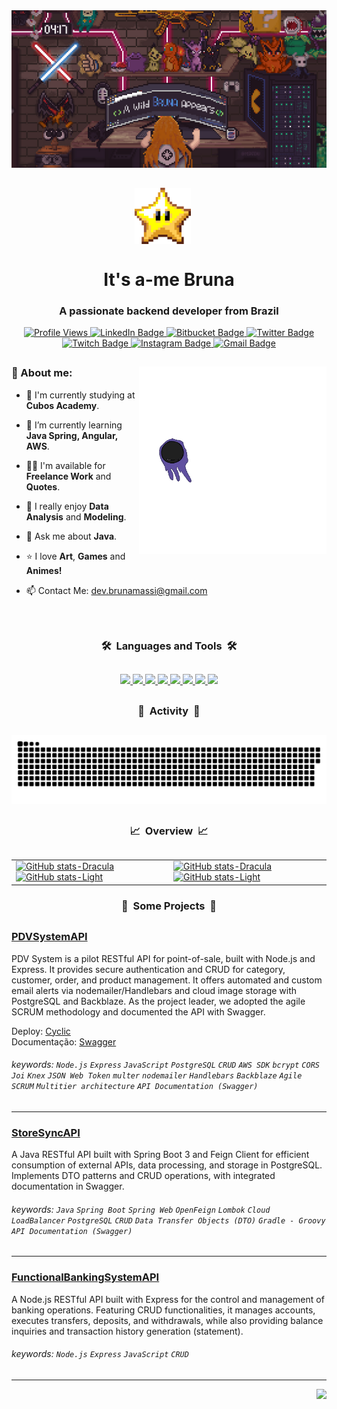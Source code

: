 <div align="center">
  <picture>
    <source media="(prefers-color-scheme: dark)" srcset="https://github.com/Nyrvlivy/Nyrvlivy/blob/main/night-banner.jpg">
    <source media="(prefers-color-scheme: light)" srcset="https://github.com/Nyrvlivy/Nyrvlivy/blob/main/day-banner.jpg">
    <img alt="Banner do GitHub" src="https://github.com/Nyrvlivy/Nyrvlivy/blob/main/day-banner.jpg">
  </picture>
</div>

##

<p align="center">
  <img width="90px" src="https://raw.githubusercontent.com/nyrvlivy/nyrvlivy/master/star.gif" align="center" alt="GitHub Readme Stats" style="margin-right: 20px;" />
  <h1 align="center">It's a-me Bruna</h1>
</p>
<h3 align="center">A passionate backend developer from Brazil</h3>

<p align="center">
  <a href="https://komarev.com/ghpvc/?username=nyrvlivy&label=Profile%20views&color=0e75b6&style=for-the-badge">
    <img src="https://komarev.com/ghpvc/?username=nyrvlivy&label=Profile%20views&color=0e75b6&style=for-the-badge" alt="Profile Views" />
  </a>
  <a href="https://www.linkedin.com/in/brunamassi/">
    <img src="https://img.shields.io/badge/-LinkedIn-%230077B5?style=for-the-badge&logo=linkedin&logoColor=white" alt="LinkedIn Badge" />
  </a>
  <a href="https://bitbucket.org/nyrvlivy">
    <img src="https://img.shields.io/badge/Bitbucket-%232580F7?style=for-the-badge&logo=bitbucket&logoColor=white" alt="Bitbucket Badge" />
  </a>
  <a href="https://twitter.com/nyrvlivy">
    <img src="https://img.shields.io/badge/Twitter-1DA1F2?style=for-the-badge&logo=twitter&logoColor=white" alt="Twitter Badge" />
  </a>
  <a href="https://www.twitch.tv/nyrvlivy">
    <img src="https://img.shields.io/badge/Twitch-9146FF?style=for-the-badge&logo=twitch&logoColor=white" alt="Twitch Badge" />
  </a>
  <a href="https://instagram.com/nyrvlivy">
    <img src="https://img.shields.io/badge/-Instagram-%23ED1A79?style=for-the-badge&logo=instagram&logoColor=white" alt="Instagram Badge" />
  </a>
  <a href="mailto:dev.brunamassi@gmail.com">
    <img src="https://img.shields.io/badge/-Gmail-%23EA4335?style=for-the-badge&logo=gmail&logoColor=white" alt="Gmail Badge" />
  </a>
</p>


##

<img align="right" alt="Coding" width="300" src="https://raw.githubusercontent.com/nyrvlivy/nyrvlivy/master/5RTG.gif">

<h3 align="left">🤗 About me:</h3>

- 🔭 I'm currently studying at **Cubos Academy**.

- 🌱 I’m currently learning **Java Spring, Angular, AWS**.

- 👨‍💻 I'm available for **Freelance Work** and **Quotes**.

- 🥰 I really enjoy **Data Analysis** and **Modeling**.

- 💬 Ask me about **Java**.

- ⭐ I love **Art**, **Games** and **Animes!**

- 📫 Contact Me: [dev.brunamassi@gmail.com](mailto:dev.brunamassi@gmail.com)
<br><br><br>

##

<h3 align="center">🛠️&nbsp&nbspLanguages and Tools&nbsp&nbsp🛠️</h3>

##

<p align="center">
  <a href="https://skillicons.dev">
    <!-- Programming Languages -->
    <img src="https://skillicons.dev/icons?i=java,python,javascript,typescript" />
    <!-- Backend Development -->
    <img src="https://skillicons.dev/icons?i=nodejs,express,spring" />
    <!-- Frontend Development -->
    <img src="https://skillicons.dev/icons?i=html,css,angular" />
    <!-- Mobile App Development -->
    <img src="https://i.imgur.com/u2bvrUW.png" width="48" style="max-width: 100%" />
    <!-- Database -->
    <img src="https://skillicons.dev/icons?i=mysql,postgres" />
    <!-- Cloud -->
    <img src="https://skillicons.dev/icons?i=aws" />
    <!-- Devops -->
    <img src="https://skillicons.dev/icons?i=docker" />
    <!-- Sistema -->
    <img src="https://skillicons.dev/icons?i=linux,git" />
  </a>
</p>

##

<h3 align="center">🐍&nbsp&nbspActivity&nbsp&nbsp🐍</h3>

##

<div align="center">
  <picture>
    <source media="(prefers-color-scheme: dark)" srcset="https://raw.githubusercontent.com/Nyrvlivy/Nyrvlivy/output/github-contribution-grid-snake-dark.svg">
    <source media="(prefers-color-scheme: light)" srcset="https://raw.githubusercontent.com/Nyrvlivy/Nyrvlivy/output/github-contribution-grid-snake.svg">
    <img alt="github contribution grid snake animation" src="https://raw.githubusercontent.com/Nyrvlivy/Nyrvlivy/output/github-contribution-grid-snake.svg">
  </picture>
  
##

<h3 align="center">📈&nbsp&nbspOverview&nbsp&nbsp📈</h3>

##

  <table align="center">
  <tr>
    <td>
      <a href="https://github.com/nyrvlivy/github-readme-stats#gh-dark-mode-only">
        <img src="https://github-readme-stats.vercel.app/api?username=nyrvlivy&show_icons=true&theme=dracula&hide=contribs&rank_icon=github#gh-dark-mode-only" alt="GitHub stats-Dracula" />
      </a>
      <a href="https://github.com/nyrvlivy/github-readme-stats#gh-light-mode-only">
        <img src="https://github-readme-stats.vercel.app/api?username=nyrvlivy&show_icons=true&theme=swift&hide=contribs&rank_icon=github#gh-light-mode-only" alt="GitHub stats-Light" />
      </a>
    </td>
    <td>
      <a href="https://github.com/nyrvlivy/github-readme-stats#gh-dark-mode-only">
        <img src="https://github-readme-stats.vercel.app/api/top-langs?username=nyrvlivy&show_icons=true&theme=dracula&layout=compact&hide=contribs&hide_rank=true#gh-dark-mode-only" alt="GitHub stats-Dracula" />
      </a>
      <a href="https://github.com/nyrvlivy/github-readme-stats#gh-light-mode-only">
        <img src="https://github-readme-stats.vercel.app/api/top-langs?username=nyrvlivy&show_icons=true&theme=swift&layout=compact&hide=contribs&hide_rank=true#gh-light-mode-only" alt="GitHub stats-Light" />
      </a>
    </td>
  </tr>
</table>

<h3 align="center">🚀&nbsp&nbspSome Projects&nbsp&nbsp🚀</h3>

##

<div align="left">

### [PDVSystemAPI](https://github.com/Nyrvlivy/PDV-System-REST-API)
<p>PDV System is a pilot RESTful API for point-of-sale, built with Node.js and Express. It provides secure authentication and CRUD for category, customer, order, and product management. It offers automated and custom email alerts via nodemailer/Handlebars and cloud image storage with PostgreSQL and Backblaze. As the project leader, we adopted the agile SCRUM methodology and documented the API with Swagger.<p>

Deploy: <a href="https://challenge-backend-05.cyclic.app/" target="_blank" rel="noopener noreferrer">Cyclic</a><br>
Documentação: <a href="https://challenge-backend-05.cyclic.app/api-docs/#/" target="_blank" rel="noopener noreferrer">Swagger</a><br>
###### keywords: `Node.js` `Express` `JavaScript` `PostgreSQL` `CRUD` `AWS SDK` `bcrypt` `CORS` `Joi` `Knex` `JSON Web Token` `multer` `nodemailer` `Handlebars` `Backblaze` `Agile` `SCRUM` `Multitier architecture` `API Documentation (Swagger)`

<hr>

### [StoreSyncAPI](https://github.com/Nyrvlivy/StoreSyncAPI)
<p>A Java RESTful API built with Spring Boot 3 and Feign Client for efficient consumption of external APIs, data processing, and storage in PostgreSQL. Implements DTO patterns and CRUD operations, with integrated documentation in Swagger.<p>

###### keywords: `Java` `Spring Boot` `Spring Web` `OpenFeign` `Lombok` `Cloud LoadBalancer` `PostgreSQL` `CRUD` `Data Transfer Objects (DTO)` `Gradle - Groovy` `API Documentation (Swagger)`

<hr>

### [FunctionalBankingSystemAPI](https://github.com/Nyrvlivy/Functional-Banking-System-REST-API)
<p>A Node.js RESTful API built with Express for the control and management of banking operations. Featuring CRUD functionalities, it manages accounts, executes transfers, deposits, and withdrawals, while also providing balance inquiries and transaction history generation (statement).<p>

###### keywords: `Node.js` `Express` `JavaScript` `CRUD`

<hr>

</div>
  
  <p align="right">
    <img src="https://readme-typing-svg.herokuapp.com?font=Ubuntu&color=%23E4E2E2&vCenter=true&lines=Thank+you+for+visiting+my+profile+!" />
  </p>
</div>
